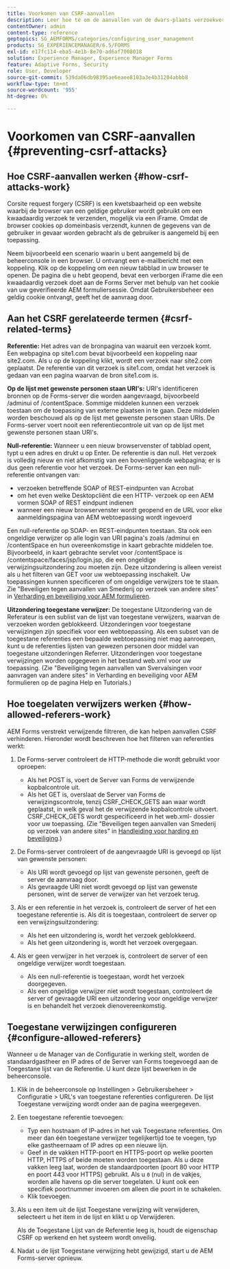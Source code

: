 ```yaml
---
title: Voorkomen van CSRF-aanvallen
description: Leer hoe te om de aanvallen van de dwars-plaats verzoekvervalsing (CSRF) te verhinderen en gebruikersgegevens te beschermen worden gecompromitteerd.
contentOwner: admin
content-type: reference
geptopics: SG_AEMFORMS/categories/configuring_user_management
products: SG_EXPERIENCEMANAGER/6.5/FORMS
exl-id: e17fc114-eba5-4e1b-8e70-ad6af7008018
solution: Experience Manager, Experience Manager Forms
feature: Adaptive Forms, Security
role: User, Developer
source-git-commit: 539da06db98395ae6eaee8103a3e4b31204abbb8
workflow-type: tm+mt
source-wordcount: '955'
ht-degree: 0%

---
```


# Voorkomen van CSRF-aanvallen {#preventing-csrf-attacks}

## Hoe CSRF-aanvallen werken {#how-csrf-attacks-work}

Corsite request forgery (CSRF) is een kwetsbaarheid op een website waarbij de browser van een geldige gebruiker wordt gebruikt om een kwaadaardig verzoek te verzenden, mogelijk via een iFrame. Omdat de browser cookies op domeinbasis verzendt, kunnen de gegevens van de gebruiker in gevaar worden gebracht als de gebruiker is aangemeld bij een toepassing.

Neem bijvoorbeeld een scenario waarin u bent aangemeld bij de beheerconsole in een browser. U ontvangt een e-mailbericht met een koppeling. Klik op de koppeling om een nieuw tabblad in uw browser te openen. De pagina die u hebt geopend, bevat een verborgen iFrame die een kwaadaardig verzoek doet aan de Forms Server met behulp van het cookie van uw geverifieerde AEM formuliersessie. Omdat Gebruikersbeheer een geldig cookie ontvangt, geeft het de aanvraag door.

## Aan het CSRF gerelateerde termen {#csrf-related-terms}

**Referentie:** Het adres van de bronpagina van waaruit een verzoek komt. Een webpagina op site1.com bevat bijvoorbeeld een koppeling naar site2.com. Als u op de koppeling klikt, wordt een verzoek naar site2.com geplaatst. De referentie van dit verzoek is site1.com, omdat het verzoek is gedaan van een pagina waarvan de bron site1.com is.

**Op de lijst met gewenste personen staan URI&#39;s:** URI&#39;s identificeren bronnen op de Forms-server die worden aangevraagd, bijvoorbeeld /adminui of /contentSpace. Sommige middelen kunnen een verzoek toestaan om de toepassing van externe plaatsen in te gaan. Deze middelen worden beschouwd als op de lijst met gewenste personen staan URIs. De Forms-server voert nooit een referentiecontrole uit van op de lijst met gewenste personen staan URI&#39;s.

**Null-referentie:** Wanneer u een nieuw browservenster of tabblad opent, typt u een adres en drukt u op Enter. De referentie is dan null. Het verzoek is volledig nieuw en niet afkomstig van een bovenliggende webpagina; er is dus geen referentie voor het verzoek. De Forms-server kan een null-referentie ontvangen van:

* verzoeken betreffende SOAP of REST-eindpunten van Acrobat
* om het even welke Desktopcliënt die een HTTP- verzoek op een AEM vormen SOAP of REST eindpunt indienen
* wanneer een nieuw browservenster wordt geopend en de URL voor elke aanmeldingspagina van AEM webtoepassing wordt ingevoerd

Een null-referentie op SOAP- en REST-eindpunten toestaan. Sta ook een ongeldige verwijzer op alle login van URI pagina&#39;s zoals /adminui en /contentSpace en hun overeenkomstige in kaart gebrachte middelen toe. Bijvoorbeeld, in kaart gebrachte servlet voor /contentSpace is /contentspace/faces/jsp/login.jsp, die een ongeldige verwijzingsuitzondering zou moeten zijn. Deze uitzondering is alleen vereist als u het filteren van GET voor uw webtoepassing inschakelt. Uw toepassingen kunnen specificeren of om ongeldige verwijzers toe te staan. Zie &quot;Beveiligen tegen aanvallen van Smederij op verzoek van andere sites&quot; in [Verharding en beveiliging voor AEM formulieren](https://help.adobe.com/en_US/livecycle/11.0/HardeningSecurity/index.html).

**Uitzondering toegestane verwijzer:** De toegestane Uitzondering van de Referateur is een sublist van de lijst van toegestane verwijzers, waarvan de verzoeken worden geblokkeerd. Uitzonderingen voor toegestane verwijzingen zijn specifiek voor een webtoepassing. Als een subset van de toegestane referenties een bepaalde webtoepassing niet mag aanroepen, kunt u de referenties lijsten van gewezen personen door middel van toegestane uitzonderingen Referrer. Uitzonderingen voor toegestane verwijzingen worden opgegeven in het bestand web.xml voor uw toepassing. (Zie &quot;Beveiliging tegen aanvallen van Svervalsingen voor aanvragen van andere sites&quot; in Verharding en beveiliging voor AEM formulieren op de pagina Help en Tutorials.)

## Hoe toegelaten verwijzers werken {#how-allowed-referers-work}

AEM Forms verstrekt verwijzende filtreren, die kan helpen aanvallen CSRF verhinderen. Hieronder wordt beschreven hoe het filteren van referenties werkt:

1. De Forms-server controleert de HTTP-methode die wordt gebruikt voor oproepen:

   * Als het POST is, voert de Server van Forms de verwijzende kopbalcontrole uit.
   * Als het GET is, overslaat de Server van Forms de verwijzingscontrole, tenzij CSRF_CHECK_GETS aan waar wordt geplaatst, in welk geval het de verwijzende kopbalcontrole uitvoert. CSRF_CHECK_GETS wordt gespecificeerd in het web.xml- dossier voor uw toepassing. (Zie &quot;Beveiligen tegen aanvallen van Smederij op verzoek van andere sites&quot; in [Handleiding voor harding en beveiliging](https://help.adobe.com/en_US/livecycle/11.0/HardeningSecurity/index.html).)

1. De Forms-server controleert of de aangevraagde URI is gevoegd op lijst van gewenste personen:

   * Als URI wordt gevoegd op lijst van gewenste personen, geeft de server de aanvraag door.
   * Als gevraagde URI niet wordt gevoegd op lijst van gewenste personen, wint de server de verwijzer van het verzoek terug.

1. Als er een referentie in het verzoek is, controleert de server of het een toegestane referentie is. Als dit is toegestaan, controleert de server op een verwijzingsuitzondering:

   * Als het een uitzondering is, wordt het verzoek geblokkeerd.
   * Als het geen uitzondering is, wordt het verzoek overgegaan.

1. Als er geen verwijzer in het verzoek is, controleert de server of een ongeldige verwijzer wordt toegestaan.

   * Als een null-referentie is toegestaan, wordt het verzoek doorgegeven.
   * Als een ongeldige verwijzer niet wordt toegestaan, controleert de server of gevraagde URI een uitzondering voor ongeldige verwijzer is en behandelt het verzoek dienovereenkomstig.

## Toegestane verwijzingen configureren {#configure-allowed-referers}

Wanneer u de Manager van de Configuratie in werking stelt, worden de standaardgastheer en IP adres of de Server van Forms toegevoegd aan de Toegestane lijst van de Referentie. U kunt deze lijst bewerken in de beheerconsole.

1. Klik in de beheerconsole op Instellingen > Gebruikersbeheer > Configuratie > URL&#39;s van toegestane referenties configureren. De lijst Toegestane verwijzing wordt onder aan de pagina weergegeven.
1. Een toegestane referentie toevoegen:

   * Typ een hostnaam of IP-adres in het vak Toegestane referenties. Om meer dan één toegestane verwijzer tegelijkertijd toe te voegen, typ elke gastheernaam of IP adres op een nieuwe lijn.
   * Geef in de vakken HTTP-poort en HTTPS-poort op welke poorten HTTP, HTTPS of beide moeten worden toegestaan. Als u deze vakken leeg laat, worden de standaardpoorten (poort 80 voor HTTP en poort 443 voor HTTPS) gebruikt. Als u `0` (nul) in de vakjes, worden alle havens op die server toegelaten. U kunt ook een specifiek poortnummer invoeren om alleen die poort in te schakelen.
   * Klik toevoegen.

1. Als u een item uit de lijst Toegestane verwijzing wilt verwijderen, selecteert u het item in de lijst en klikt u op Verwijderen.

   Als de Toegestane Lijst van de Referentie leeg is, houdt de eigenschap CSRF op werkend en het systeem wordt onveilig.

1. Nadat u de lijst Toegestane verwijzing hebt gewijzigd, start u de AEM Forms-server opnieuw.
